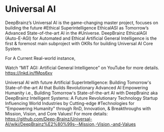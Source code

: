# Universal AI
  DeepBrainz’s Universal AI is the game-changing master project, focuses on building the future #Ethical Superintelligence EthicalASI as Tomorrow’s Advanced State-of-the-art AI in the #Universe. DeepBrainz EthicalAGI (Auto-E-AGI) for Automated and Ethical Artificial General Intelligence is the first & foremost main subproject with OKRs for building Universal AI Core System.

For A Current Real-world instance,

Watch “MIT AGI: Artificial General Intelligence” on YouTube for more details. https://lnkd.in/fMps6xv

Universal AI with future Artificial SuperIntelligence: Building Tomorrow's State-of-the-art AI that Builds Revolutionary Advanced AI Empowering Humanity i.e., Building Tomorrow's State-of-the-art AI with DeepBrainz aka DeepBrainz Intelligent Systems: A Future Revolutionary Technology Startup Influencing World Industries by Cutting-edge #Technologies for "Empowering Humanity" through RnD, Innovation, & Breakthroughs with Mission, Vision, and Core Values! 
For more details:
https://github.com/Deep-Brainz/Universal-AI/wiki/DeepBrainz%E2%80%99s--Mission,-Vision,-and-Values
